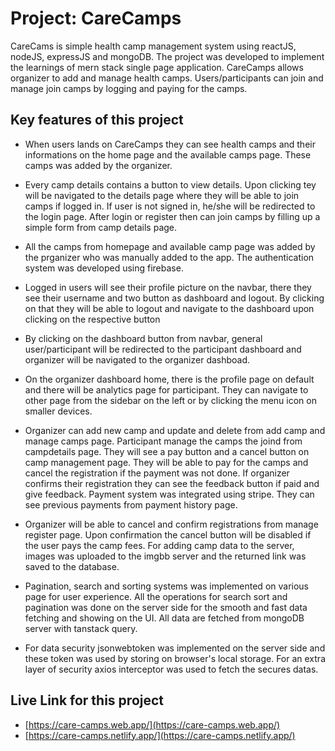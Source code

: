 # Project: CareCamps
CareCams is simple health camp management system using reactJS, nodeJS, expressJS and mongoDB. The project was developed to implement the learnings of mern stack single page application. CareCamps allows organizer to add and manage health camps. Users/participants can join and manage join camps by logging and paying for the camps.


## Key features of this project
-  When users lands on CareCamps they can see health camps and their informations on the home page and the available camps page. These camps was added by the organizer.  
  
- Every camp details contains a button to view details. Upon clicking tey will be navigated to the details page where they will be able to join camps if logged in. If user is not signed in, he/she will be redirected to the login page. After login or register then can join camps by filling up a simple form from camp details page.  
  
- All the camps from homepage and available camp page was added by the prganizer who was manually added to the app. The authentication system was developed using firebase.  
  
- Logged in users will see their profile picture on the navbar, there they see their username and two button as dashboard and logout. By clicking on that they will be able to logout and navigate to the dashboard upon clicking on the respective button  
  
- By clicking on the dashboard button from navbar, general user/participant will be redirected to the participant dashboard and organizer will be navigated to the organizer dashboad.  
  
- On the organizer dashboard home, there is the profile page on default and there will be analytics page for participant. They can navigate to other page from the sidebar on the left or by clicking the menu icon on smaller devices.  
  
- Organizer can add new camp and update and delete from add camp and manage camps page. Participant manage the camps the joind from campdetails page. They will see a pay button and a cancel button on camp management page. They will be able to pay for the camps and cancel the registration if the payment was not done. If organizer confirms their registration they can see the feedback button if paid and give feedback. Payment system was integrated using stripe. They can see previous payments from payment history page.  
  
- Organizer will be able to cancel and confirm registrations from manage register page. Upon confirmation the cancel button will be disabled if the user pays the camp fees. For adding camp data to the server, images was uploaded to the imgbb server and the returned link was saved to the database.
  
- Pagination, search and sorting systems was implemented on various page for user experience. All the operations for search sort and pagination was done on the server side for the smooth and fast data fetching and showing on the UI. All data are fetched from mongoDB server with tanstack query.  
  
  
- For data security jsonwebtoken was implemented on the server side and these token was used by storing on browser's local storage. For an extra layer of security axios interceptor was used to fetch the secures datas.


## Live Link for this project
- [https://care-camps.web.app/](https://care-camps.web.app/)
- [https://care-camps.netlify.app/](https://care-camps.netlify.app/)